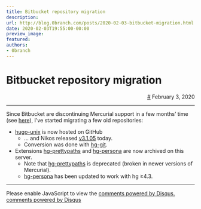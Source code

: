 ```yaml
---
title: Bitbucket repository migration
description:
url: http://blog.0branch.com/posts/2020-02-03-bitbucket-migration.html
date: 2020-02-03T19:55:00-00:00
preview_image:
featured:
authors:
- 0branch
---
```


<div>
  <div class="span-22">
    <div class="span-12"><h1>Bitbucket repository migration</h1></div>
    <div style="text-align: right" class="span-10 last">
      <a href="https://blog.0branch.com/index.html">#</a> February  3, 2020
    </div>
  </div>
  <hr/>
  <div>
    <p>Since Bitbucket are discontinuing Mercurial support in a few months&rsquo; time (see <a href="https://bitbucket.org/blog/sunsetting-mercurial-support-in-bitbucket">here</a>), I&rsquo;ve started migrating a few old repositories:</p>
<ul>
<li><a href="https://github.com/0branch/hugo-unix">hugo-unix</a> is now hosted on GitHub
<ul>
<li>&hellip; and Nikos released <a href="https://github.com/0branch/hugo-unix/releases/tag/v3.1.05">v3.1.05</a> today.</li>
<li>Conversion was done with <a href="https://foss.heptapod.net/mercurial/hg-git">hg-git</a>.</li>
</ul></li>
<li>Extensions <a href="http://hg.0branch.com/hg-prettypaths">hg-prettypaths</a> and <a href="http://hg.0branch.com/hg-persona/">hg-persona</a> are now archived on this server.
<ul>
<li>Note that <a href="http://hg.0branch.com/hg-prettypaths">hg-prettypaths</a> is deprecated (broken in newer versions of Mercurial).</li>
<li><a href="http://hg.0branch.com/hg-persona/">hg-persona</a> has been updated to work with hg &ge;4.3.</li>
</ul></li>
</ul>
  </div>
</div>

<hr/>

<div></div>

<noscript>Please enable JavaScript to view the <a href="http://disqus.com/?ref_noscript">comments powered by Disqus.</a></noscript>
<a href="http://disqus.com" class="dsq-brlink">comments powered by <span class="logo-disqus">Disqus</span></a>

